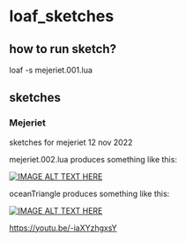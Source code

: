 # loaf_sketches


## how to run sketch?

 loaf -s mejeriet.001.lua


## sketches

### Mejeriet

sketches for mejeriet 12 nov 2022

mejeriet.002.lua produces something like this:

[![IMAGE ALT TEXT HERE](https://img.youtube.com/vi/https://youtu.be/_rZtMqqKhrU/0.jpg)](https://www.youtube.com/watch?v=https://youtu.be/_rZtMqqKhrU)


oceanTriangle produces something like this:

[![IMAGE ALT TEXT HERE](https://img.youtube.com/vi/-iaXYzhgxsY/0.jpg)](https://www.youtube.com/watch?v=-iaXYzhgxsY)

https://youtu.be/-iaXYzhgxsY
